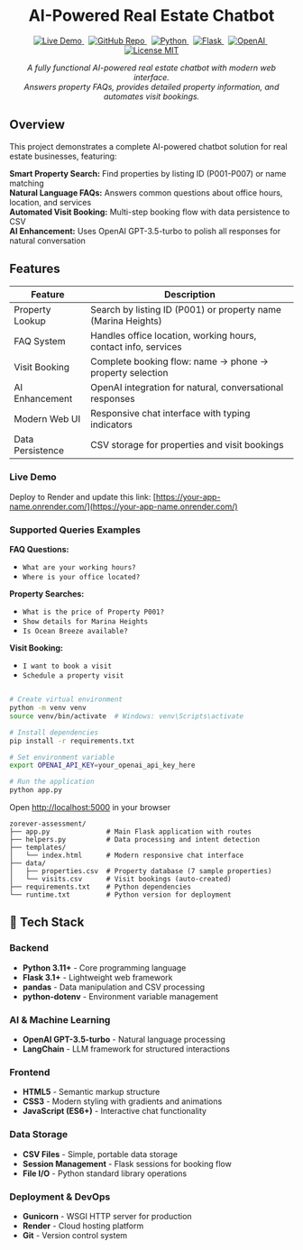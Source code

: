 <h1 align="center">AI-Powered Real Estate Chatbot</h1>

<p align="center">
  <a href="https://your-app-name.onrender.com/">
    <img alt="Live Demo" src="https://img.shields.io/badge/Live-Demo-blue" />
  </a>
  &nbsp;
  <a href="https://github.com/sonusaini209/Real-Estate-Assistant">
    <img alt="GitHub Repo" src="https://img.shields.io/badge/GitHub-Repository-black" />
  </a>
  &nbsp;
  <a href="https://www.python.org/">
    <img alt="Python" src="https://img.shields.io/badge/Python-3.11+-blue" />
  </a>
  &nbsp;
  <a href="https://flask.palletsprojects.com/">
    <img alt="Flask" src="https://img.shields.io/badge/Flask-3.1+-green" />
  </a>
  &nbsp;
  <a href="https://openai.com/">
    <img alt="OpenAI" src="https://img.shields.io/badge/OpenAI-GPT--3.5-orange" />
  </a>
  &nbsp;
  <a href="https://opensource.org/licenses/MIT">
    <img alt="License MIT" src="https://img.shields.io/badge/License-MIT-yellow" />
  </a>
</p>

<p align="center">
  <em>A fully functional AI-powered real estate chatbot with modern web interface.<br />
  Answers property FAQs, provides detailed property information, and automates visit bookings.</em>
</p>

##  Overview

This project demonstrates a complete AI-powered chatbot solution for real estate businesses, featuring:

**Smart Property Search:** Find properties by listing ID (P001-P007) or name matching  
**Natural Language FAQs:** Answers common questions about office hours, location, and services  
**Automated Visit Booking:** Multi-step booking flow with data persistence to CSV  
**AI Enhancement:** Uses OpenAI GPT-3.5-turbo to polish all responses for natural conversation  

##  Features

| Feature                 | Description                                              |
|-------------------------|----------------------------------------------------------|
| Property Lookup         | Search by listing ID (P001) or property name (Marina Heights) |
| FAQ System             | Handles office location, working hours, contact info, services |
| Visit Booking          | Complete booking flow: name → phone → property selection |
| AI Enhancement         | OpenAI integration for natural, conversational responses |
| Modern Web UI          | Responsive chat interface with typing indicators |
| Data Persistence       | CSV storage for properties and visit bookings |

### Live Demo

Deploy to Render and update this link: [https://your-app-name.onrender.com/](https://your-app-name.onrender.com/)

### Supported Queries Examples

**FAQ Questions:**
- `What are your working hours?`
- `Where is your office located?`

**Property Searches:**
- `What is the price of Property P001?`
- `Show details for Marina Heights`
- `Is Ocean Breeze available?`

**Visit Booking:**
- `I want to book a visit`
- `Schedule a property visit`

```bash

# Create virtual environment
python -m venv venv
source venv/bin/activate  # Windows: venv\Scripts\activate

# Install dependencies
pip install -r requirements.txt

# Set environment variable
export OPENAI_API_KEY=your_openai_api_key_here

# Run the application
python app.py
```


Open [http://localhost:5000](http://localhost:5000) in your browser


```
zorever-assessment/
├── app.py              # Main Flask application with routes
├── helpers.py          # Data processing and intent detection
├── templates/
│   └── index.html      # Modern responsive chat interface
├── data/
│   ├── properties.csv  # Property database (7 sample properties)
│   └── visits.csv      # Visit bookings (auto-created)
├── requirements.txt    # Python dependencies
└── runtime.txt         # Python version for deployment
```

## 🔧 Tech Stack

### Backend
- **Python 3.11+** - Core programming language
- **Flask 3.1+** - Lightweight web framework
- **pandas** - Data manipulation and CSV processing
- **python-dotenv** - Environment variable management

### AI & Machine Learning
- **OpenAI GPT-3.5-turbo** - Natural language processing
- **LangChain** - LLM framework for structured interactions

### Frontend
- **HTML5** - Semantic markup structure
- **CSS3** - Modern styling with gradients and animations
- **JavaScript (ES6+)** - Interactive chat functionality

### Data Storage
- **CSV Files** - Simple, portable data storage
- **Session Management** - Flask sessions for booking flow
- **File I/O** - Python standard library operations

### Deployment & DevOps
- **Gunicorn** - WSGI HTTP server for production
- **Render** - Cloud hosting platform
- **Git** - Version control system
